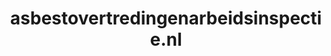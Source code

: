 ---
layout: post
title:  "asbestovertredingenarbeidsinspectie.nl"
internal_url:  "/data/asbestovertredingenarbeidsinspectie.nl.html"
categories: dutchgov
---